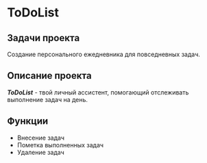 # ToDoList

## Задачи проекта
Создание персонального ежедневника для повседневных задач.

## Описание проекта
***ToDoList*** - твой личный ассистент, помогающий отслеживать выполнение задач на день. 

## Функции
* Внесение задач
* Пометка выполненных задач
* Удаление задач
